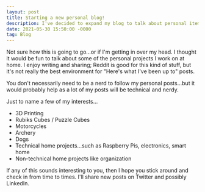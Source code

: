 ```yaml
---
layout: post
title: Starting a new personal blog!
description: I've decided to expand my blog to talk about personal items and fun projects I work on at home.
date: 2021-05-30 15:50:00 -0000
tag: Blog
---
```


Not sure how this is going to go...or if I'm getting in over my head. I thought it would be fun to talk about some of the personal projects I work on at home. I enjoy writing and sharing; Reddit is good for this kind of stuff, but it's not really the best environment for "Here's what I've been up to" posts.

You don't necessarily need to be a nerd to follow my personal posts...but it would probably help as a lot of my posts will be technical and nerdy.

Just to name a few of my interests...

* 3D Printing
* Rubiks Cubes / Puzzle Cubes
* Motorcycles
* Archery
* Dogs
* Technical home projects...such as Raspberry Pis, electronics, smart home
* Non-technical home projects like organization

If any of this sounds interesting to you, then I hope you stick around and check in from time to times. I'll share new posts on Twitter and possibly LinkedIn.

